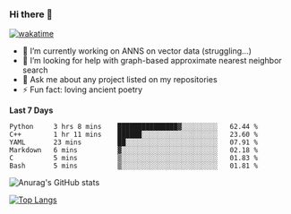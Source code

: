 ### Hi there 👋

[![wakatime](https://wakatime.com/badge/user/8906da98-c623-4aff-ac00-99cb42e09b38.svg)](https://wakatime.com/@8906da98-c623-4aff-ac00-99cb42e09b38)

- 🔭 I’m currently working on ANNS on vector data (struggling...)
- 🤔 I’m looking for help with graph-based approximate nearest neighbor search
- 💬 Ask me about any project listed on my repositories
- ⚡ Fun fact: loving ancient poetry


**Last 7 Days**
<!--START_SECTION:waka-->

```text
Python     3 hrs 8 mins    ███████████████▓░░░░░░░░░   62.44 %
C++        1 hr 11 mins    ██████░░░░░░░░░░░░░░░░░░░   23.60 %
YAML       23 mins         ██░░░░░░░░░░░░░░░░░░░░░░░   07.91 %
Markdown   6 mins          ▓░░░░░░░░░░░░░░░░░░░░░░░░   02.18 %
C          5 mins          ▒░░░░░░░░░░░░░░░░░░░░░░░░   01.83 %
Bash       5 mins          ▒░░░░░░░░░░░░░░░░░░░░░░░░   01.81 %
```

<!--END_SECTION:waka-->

![Anurag's GitHub stats](https://github-readme-stats.vercel.app/api?username=matchyc&count_private=true&show_icons=true&theme=vue)

[![Top Langs](https://github-readme-stats.vercel.app/api/top-langs/?username=matchyc&langs_count=4&&hide=perl,raku,html,javascript,shell,roff,prolog)](https://github.com/anuraghazra/github-readme-stats)

